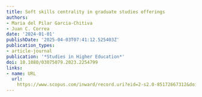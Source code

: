 ```yaml
---
title: Soft skills centrality in graduate studies offerings
authors:
- Maria del Pilar Garcia-Chitiva
- Juan C. Correa
date: '2024-01-01'
publishDate: '2025-04-03T07:41:12.525403Z'
publication_types:
- article-journal
publication: '*Studies in Higher Education*'
doi: 10.1080/03075079.2023.2254799
links:
- name: URL
  url: 
    https://www.scopus.com/inward/record.uri?eid=2-s2.0-85172667312&doi=10.1080%2f03075079.2023.2254799&partnerID=40&md5=87789399b7fbd6cfbd0d3d2f9cc085dc
---
```

